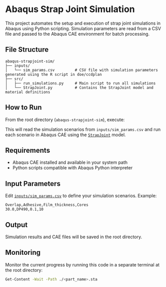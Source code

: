 # Abaqus Strap Joint Simulation

This project automates the setup and execution of strap joint simulations in Abaqus using Python scripting. Simulation parameters are read from a CSV file and passed to the Abaqus CAE environment for batch processing.

## File Structure

```text
abaqus-strapjoint-sim/
├── inputs/
│   └── sim_params.csv         # CSV file with simulation parameters generated using the R script in doe/ccdplan
├── src/
│   ├── run_simulations.py     # Main script to run all simulations
│   └── StrapJoint.py          # Contains the StrapJoint model and material definitions
```

## How to Run

From the root directory (`abaqus-strapjoint-sim`), execute:

This will read the simulation scenarios from `inputs/sim_params.csv` and run each scenario in Abaqus CAE using the [`StrapJoint`](src/StrapJoint.py) model.

## Requirements

- Abaqus CAE installed and available in your system path
- Python scripts compatible with Abaqus Python interpreter

## Input Parameters

Edit [`inputs/sim_params.csv`](inputs/sim_params.csv) to define your simulation scenarios. Example:

```text
Overlap,Adhesive,Film_thickness,Cores
30.0,DP490,0.1,10
```

## Output

Simulation results and CAE files will be saved in the root directory.

## Monitoring

Monitor the current progress by running this code in a separate terminal at the root directory:

```sh
Get-Content -Wait -Path ./<part_name>.sta
```
